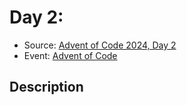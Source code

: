 # Day 2: 

- Source: [Advent of Code 2024, Day 2](https://adventofcode.com/2024/day/2)
- Event: [Advent of Code](https://adventofcode.com/)

## Description

